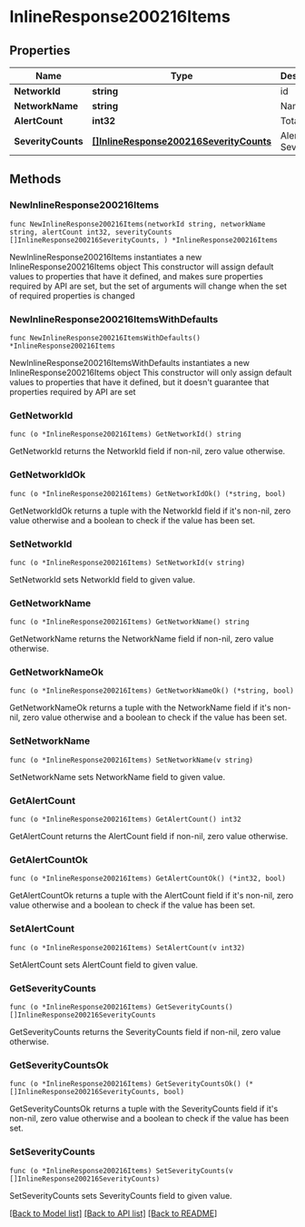 # InlineResponse200216Items

## Properties

Name | Type | Description | Notes
------------ | ------------- | ------------- | -------------
**NetworkId** | **string** | id | 
**NetworkName** | **string** | Name | 
**AlertCount** | **int32** | Total Alerts | 
**SeverityCounts** | [**[]InlineResponse200216SeverityCounts**](InlineResponse200216SeverityCounts.md) | Alerts By Severity | 

## Methods

### NewInlineResponse200216Items

`func NewInlineResponse200216Items(networkId string, networkName string, alertCount int32, severityCounts []InlineResponse200216SeverityCounts, ) *InlineResponse200216Items`

NewInlineResponse200216Items instantiates a new InlineResponse200216Items object
This constructor will assign default values to properties that have it defined,
and makes sure properties required by API are set, but the set of arguments
will change when the set of required properties is changed

### NewInlineResponse200216ItemsWithDefaults

`func NewInlineResponse200216ItemsWithDefaults() *InlineResponse200216Items`

NewInlineResponse200216ItemsWithDefaults instantiates a new InlineResponse200216Items object
This constructor will only assign default values to properties that have it defined,
but it doesn't guarantee that properties required by API are set

### GetNetworkId

`func (o *InlineResponse200216Items) GetNetworkId() string`

GetNetworkId returns the NetworkId field if non-nil, zero value otherwise.

### GetNetworkIdOk

`func (o *InlineResponse200216Items) GetNetworkIdOk() (*string, bool)`

GetNetworkIdOk returns a tuple with the NetworkId field if it's non-nil, zero value otherwise
and a boolean to check if the value has been set.

### SetNetworkId

`func (o *InlineResponse200216Items) SetNetworkId(v string)`

SetNetworkId sets NetworkId field to given value.


### GetNetworkName

`func (o *InlineResponse200216Items) GetNetworkName() string`

GetNetworkName returns the NetworkName field if non-nil, zero value otherwise.

### GetNetworkNameOk

`func (o *InlineResponse200216Items) GetNetworkNameOk() (*string, bool)`

GetNetworkNameOk returns a tuple with the NetworkName field if it's non-nil, zero value otherwise
and a boolean to check if the value has been set.

### SetNetworkName

`func (o *InlineResponse200216Items) SetNetworkName(v string)`

SetNetworkName sets NetworkName field to given value.


### GetAlertCount

`func (o *InlineResponse200216Items) GetAlertCount() int32`

GetAlertCount returns the AlertCount field if non-nil, zero value otherwise.

### GetAlertCountOk

`func (o *InlineResponse200216Items) GetAlertCountOk() (*int32, bool)`

GetAlertCountOk returns a tuple with the AlertCount field if it's non-nil, zero value otherwise
and a boolean to check if the value has been set.

### SetAlertCount

`func (o *InlineResponse200216Items) SetAlertCount(v int32)`

SetAlertCount sets AlertCount field to given value.


### GetSeverityCounts

`func (o *InlineResponse200216Items) GetSeverityCounts() []InlineResponse200216SeverityCounts`

GetSeverityCounts returns the SeverityCounts field if non-nil, zero value otherwise.

### GetSeverityCountsOk

`func (o *InlineResponse200216Items) GetSeverityCountsOk() (*[]InlineResponse200216SeverityCounts, bool)`

GetSeverityCountsOk returns a tuple with the SeverityCounts field if it's non-nil, zero value otherwise
and a boolean to check if the value has been set.

### SetSeverityCounts

`func (o *InlineResponse200216Items) SetSeverityCounts(v []InlineResponse200216SeverityCounts)`

SetSeverityCounts sets SeverityCounts field to given value.



[[Back to Model list]](../README.md#documentation-for-models) [[Back to API list]](../README.md#documentation-for-api-endpoints) [[Back to README]](../README.md)


